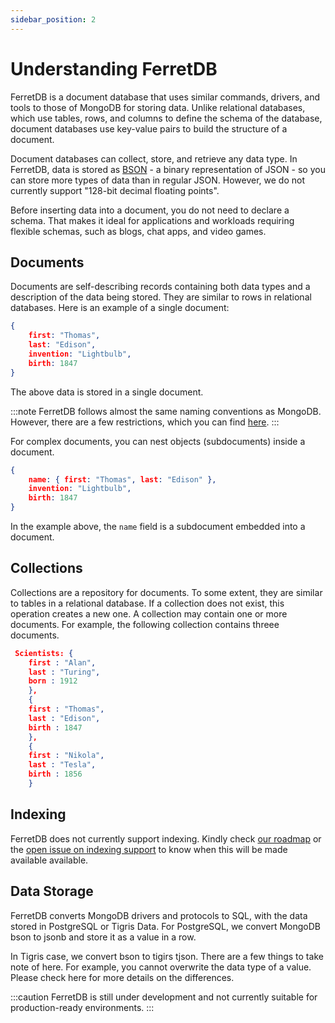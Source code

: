 ```yaml
---
sidebar_position: 2
---
```


# Understanding FerretDB

FerretDB is a document database that uses similar commands, drivers, and tools to those of MongoDB for storing data.
Unlike relational databases, which use tables, rows, and columns to define the schema of the database, document databases use key-value pairs to build the structure of a document.

Document databases can collect, store, and retrieve any data type.
In FerretDB, data is stored as [BSON](https://bsonspec.org/spec.html) - a binary representation of JSON - so you can store more types of data than in regular JSON.
However, we do not currently support "128-bit decimal floating points".

Before inserting data into a document, you do not need to declare a schema.
That makes it ideal for applications and workloads requiring flexible schemas, such as blogs, chat apps, and video games.

## Documents

Documents are self-describing records containing both data types and a description of the data being stored.
They are similar to rows in relational databases.
Here is an example of a single document:

```json
{
    first: "Thomas",
    last: "Edison",
    invention: "Lightbulb",
    birth: 1847
}

```

The above data is stored in a single document.

:::note
FerretDB follows almost the same naming conventions as MongoDB.
However, there are a few restrictions, which you can find  [here](https://docs.ferretdb.io/diff/).
:::

For complex documents, you can nest objects (subdocuments) inside a document.

```json
{
    name: { first: "Thomas", last: "Edison" },
    invention: "Lightbulb",
    birth: 1847
}
```

In the example above, the `name` field is a subdocument embedded into a document.

## Collections

Collections are a repository for documents.
To some extent, they are similar to tables in a relational database.
If a collection does not exist, this operation creates a new one.
A collection may contain one or more documents.
For example, the following collection contains threee documents.

```json
 Scientists: {
    first : "Alan",
    last : "Turing",
    born : 1912
    },
    {
    first : "Thomas",
    last : "Edison",
    birth : 1847
    },
    {
    first : "Nikola",
    last : "Tesla",
    birth : 1856
    }

```

## Indexing

FerretDB does not currently support indexing.
Kindly check [our roadmap](https://github.com/orgs/FerretDB/projects/2) or the [open issue on indexing support](https://github.com/FerretDB/FerretDB/issues/78) to know when this will be made available available.

## Data Storage

 FerretDB converts MongoDB drivers and protocols to SQL, with the data stored in PostgreSQL or Tigris Data.
For PostgreSQL, we convert MongoDB bson to jsonb and store it as a value in a row.

In Tigris case, we convert bson to tigirs tjson.
There are a few things to take note of here.
For example, you cannot overwrite the data type of a value.
Please check here for more details on the differences.

:::caution
FerretDB is still under development and not currently suitable for production-ready environments.
:::
